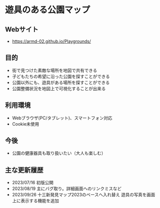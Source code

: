 # 遊具のある公園マップ

## Webサイト
* https://armd-02.github.io/Playgrounds/

## 目的
* 街で見つけた素敵な場所を地図で共有できる
* 子どもたちの希望に沿った公園を探すことができる
* 公園以外にも、遊具がある場所を探すことができる
* 公園整備状況を地図上で可視化することが出来る

## 利用環境
* Webブラウザ(PC/タブレット)、スマートフォン対応
* Cookie未使用

## 今後
* 公園の健康器具も取り扱いたい（大人も楽しむ）

## 主な更新履歴
* 2023/07/16 初版公開
* 2023/08/19 主にバグ取り。詳細画面へのリンクミスなど
* 2023/09/26 十三新発見マップ2023のベースへ入れ替え
             遊具の写真を画面上に表示する機能を追加
